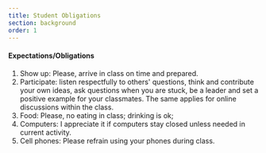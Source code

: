 ```yaml
---
title: Student Obligations
section: background
order: 1
---
```


#### Expectations/Obligations

1. Show up: Please, arrive in class on time and prepared. 
1. Participate: listen respectfully to others' questions, think and contribute your own ideas, ask questions when you are stuck, be a leader and set a positive example for your classmates. The same applies for online discussions within the class.
1. Food: Please, no eating in class; drinking is ok; 
1. Computers: I appreciate it if computers stay closed unless needed in current activity.
1. Cell phones: Please refrain using your phones during class.